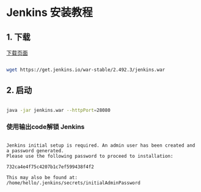 # Jenkins 安装教程

## 1. 下载

[下载页面](https://www.jenkins.io/download/)

```bash

wget https://get.jenkins.io/war-stable/2.492.3/jenkins.war
```

## 2. 启动

```bash

java -jar jenkins.war --httpPort=28080
```

### 使用输出code解锁 Jenkins

```text

Jenkins initial setup is required. An admin user has been created and a password generated.
Please use the following password to proceed to installation:

732ca4e4f75c4207b1c7ef599438f4f2

This may also be found at: /home/hello/.jenkins/secrets/initialAdminPassword
```